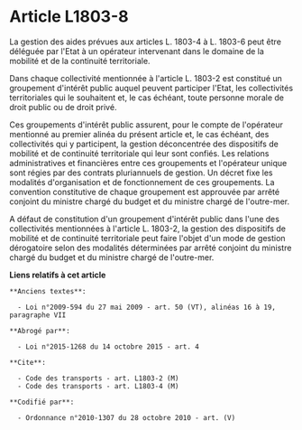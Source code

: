 # Article L1803-8

La gestion des aides prévues aux articles L. 1803-4 à L. 1803-6 peut être déléguée par l'Etat à un opérateur intervenant dans
le domaine de la mobilité et de la continuité territoriale. 

Dans chaque collectivité mentionnée à l'article L. 1803-2 est constitué un groupement d'intérêt public auquel peuvent
participer l'Etat, les collectivités territoriales qui le souhaitent et, le cas échéant, toute personne morale de droit
public ou de droit privé. 

Ces groupements d'intérêt public assurent, pour le compte de l'opérateur mentionné au premier alinéa du présent article et,
le cas échéant, des collectivités qui y participent, la gestion déconcentrée des dispositifs de mobilité et de continuité
territoriale qui leur sont confiés. Les relations administratives et financières entre ces groupements et l'opérateur unique
sont régies par des contrats pluriannuels de gestion. Un décret fixe les modalités d'organisation et de fonctionnement de ces
groupements. La convention constitutive de chaque groupement est approuvée par arrêté conjoint du ministre chargé du budget
et du ministre chargé de l'outre-mer.

A défaut de constitution d'un groupement d'intérêt public dans l'une des collectivités mentionnées à l'article L. 1803-2, la
gestion des dispositifs de mobilité et de continuité territoriale peut faire l'objet d'un mode de gestion dérogatoire selon
des modalités déterminées par arrêté conjoint du ministre chargé du budget et du ministre chargé de l'outre-mer.

**Liens relatifs à cet article**

	**Anciens textes**:

	  - Loi n°2009-594 du 27 mai 2009 - art. 50 (VT), alinéas 16 à 19, paragraphe VII

	**Abrogé par**:

	  - Loi n°2015-1268 du 14 octobre 2015 - art. 4

	**Cite**:

	  - Code des transports - art. L1803-2 (M)
	  - Code des transports - art. L1803-4 (M)

	**Codifié par**:

	  - Ordonnance n°2010-1307 du 28 octobre 2010 - art. (V)
